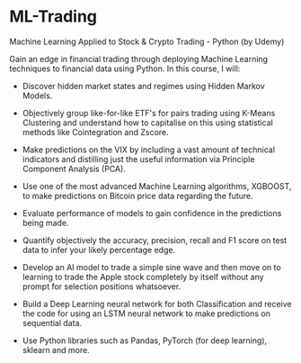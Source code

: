 # ML-Trading
Machine Learning Applied to Stock &amp; Crypto Trading - Python (by Udemy)


Gain an edge in financial trading through deploying Machine Learning techniques to financial data using Python. In this course, I will:

- Discover hidden market states and regimes using Hidden Markov Models.

- Objectively group like-for-like ETF's for pairs trading using K-Means Clustering and understand how to capitalise on this using statistical methods like Cointegration and Zscore.

- Make predictions on the VIX by including a vast amount of technical indicators and distilling just the useful information via Principle Component Analysis (PCA).

- Use one of the most advanced Machine Learning algorithms, XGBOOST, to make predictions on Bitcoin price data regarding the future.

- Evaluate performance of models to gain confidence in the predictions being made.

- Quantify objectively the accuracy, precision, recall and F1 score on test data to infer your likely percentage edge.

- Develop an AI model to trade a simple sine wave and then move on to learning to trade the Apple stock completely by itself without any prompt for selection positions whatsoever.

- Build a Deep Learning neural network for both Classification and receive the code for using an LSTM neural network to make predictions on sequential data.

- Use Python libraries such as Pandas, PyTorch (for deep learning), sklearn and more.



